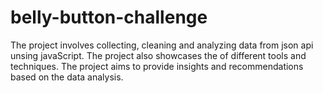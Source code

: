 # belly-button-challenge
The project involves collecting, cleaning and analyzing data from json api unsing javaScript. The project also showcases the of different tools and techniques. 
The project aims to provide insights and recommendations based on the data analysis.
